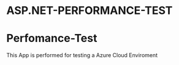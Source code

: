 # ASP.NET-PERFORMANCE-TEST
# Perfomance-Test

This App is performed for testing a Azure Cloud Enviroment
